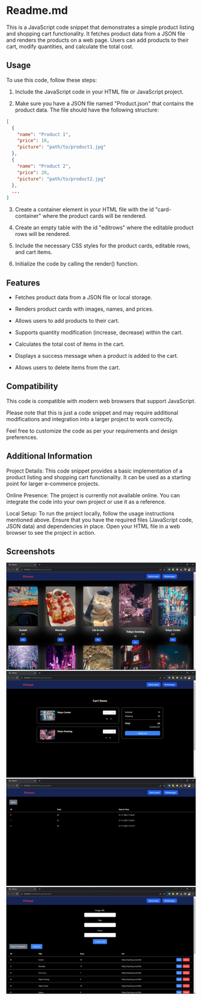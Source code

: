 # Readme.md

This is a JavaScript code snippet that demonstrates a simple product listing and shopping cart functionality. It fetches product data from a JSON file and renders the products on a web page. Users can add products to their cart, modify quantities, and calculate the total cost.

## **Usage**

To use this code, follow these steps:

1. Include the JavaScript code in your HTML file or JavaScript project.

2. Make sure you have a JSON file named "Product.json" that contains the product data. The file should have the following structure:

```json
[
  {
    "name": "Product 1",
    "price": 10,
    "picture": "path/to/product1.jpg"
  },
  {
    "name": "Product 2",
    "price": 20,
    "picture": "path/to/product2.jpg"
  },
  ...
]
```
3. Create a container element in your HTML file with the id "card-container" where the product cards will be rendered.

4. Create an empty table with the id "editrows" where the editable product rows will be rendered.

5. Include the necessary CSS styles for the product cards, editable rows, and cart items.

6. Initialize the code by calling the render() function.

## **Features**

* Fetches product data from a JSON file or local storage.

* Renders product cards with images, names, and prices.

* Allows users to add products to their cart.

* Supports quantity modification (increase, decrease) within the cart.

* Calculates the total cost of items in the cart.

* Displays a success message when a product is added to the cart.

* Allows users to delete items from the cart.

## **Compatibility**

This code is compatible with modern web browsers that support JavaScript.

Please note that this is just a code snippet and may require additional modifications and integration into a larger project to work correctly.

Feel free to customize the code as per your requirements and design preferences.

## **Additional Information**

Project Details: This code snippet provides a basic implementation of a product listing and shopping cart functionality. It can be used as a starting point for larger e-commerce projects.

Online Presence: The project is currently not available online. You can integrate the code into your own project or use it as a reference.

Local Setup: To run the project locally, follow the usage instructions mentioned above. Ensure that you have the required files (JavaScript code, JSON data) and dependencies in place. Open your HTML file in a web browser to see the project in action.

## **Screenshots**
![Screenshot](./Images/Webshop%20Homepage.png)
![Screenshot](./Images/Webshop%20Shoppingcart.png)
![Screenshot](./Images/Webshop%20Orderlist.png)
![Screenshot](./Images/Webshop%20Adminpanel.png)